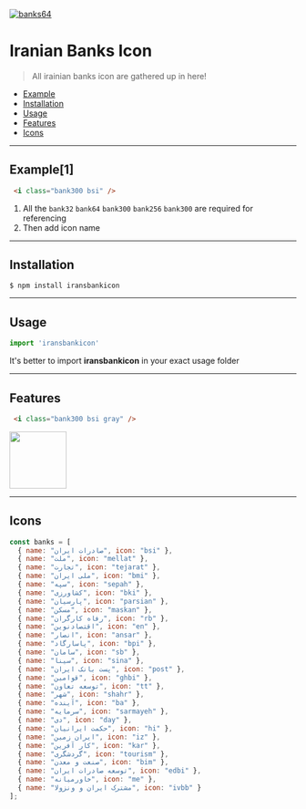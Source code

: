 <a href="https://ibb.co/HBpHV52"><img src="https://i.ibb.co/hL1my3M/banks64.png" alt="banks64" border="0"></a>

# Iranian Banks Icon

> All irainian banks icon are gathered up in here!

- [Example](#example)
- [Installation](#installation)
- [Usage](#usage)
- [Features](#features)
- [Icons](#icons)

---

## Example[1]

```html
 <i class="bank300 bsi" />
```

1. All the `bank32` `bank64` `bank300` `bank256` `bank300` are required for referencing
2. Then add icon name

---

## Installation

```shell
$ npm install iransbankicon
```

---

## Usage

```js
import 'iransbankicon'
```

It's better to import **iransbankicon** in your exact usage folder 

---

## Features

```html
 <i class="bank300 bsi gray" />
```

<img src="https://i.ibb.co/C7NmMmt/Screen-Shot-1398-10-04-at-01-16-16.png"  width='100'/>

---

## Icons

```js
const banks = [
  { name: "صادرات ایران", icon: "bsi" },
  { name: "ملت", icon: "mellat" },
  { name: "تجارت", icon: "tejarat" },
  { name: "ملی ایران", icon: "bmi" },
  { name: "سپه", icon: "sepah" },
  { name: "کشاورزی", icon: "bki" },
  { name: "پارسیان", icon: "parsian" },
  { name: "مسکن", icon: "maskan" },
  { name: "رفاه کارگران", icon: "rb" },
  { name: "اقتصادنوین", icon: "en" },
  { name: "انصار", icon: "ansar" },
  { name: "پاسارگاد", icon: "bpi" },
  { name: "سامان", icon: "sb" },
  { name: "سینا", icon: "sina" },
  { name: "پست بانک ایران", icon: "post" },
  { name: "قوامین", icon: "ghbi" },
  { name: "توسعه تعاون", icon: "tt" },
  { name: "شهر", icon: "shahr" },
  { name: "آینده", icon: "ba" },
  { name: "سرمایه", icon: "sarmayeh" },
  { name: "دی", icon: "day" },
  { name: "حکمت ایرانیان", icon: "hi" },
  { name: "ایران زمین", icon: "iz" },
  { name: "کار آفرین", icon: "kar" },
  { name: "گردشگری", icon: "tourism" },
  { name: "صنعت و معدن", icon: "bim" },
  { name: "توسعه صادرات ایران", icon: "edbi" },
  { name: "خاورمیانه", icon: "me" },
  { name: "مشترک ایران و ونزولا", icon: "ivbb" }
];
```
